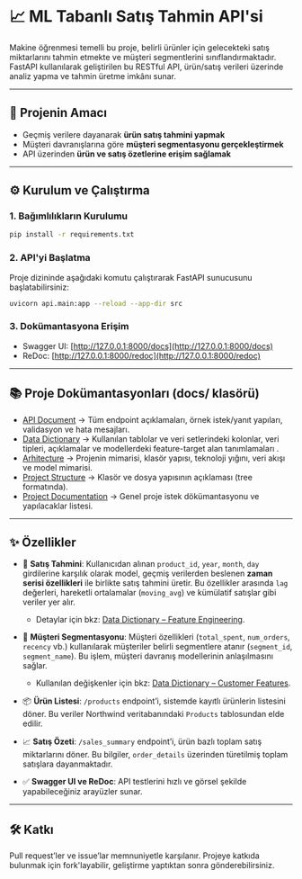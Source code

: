 
# 📈 ML Tabanlı Satış Tahmin API'si

Makine öğrenmesi temelli bu proje, belirli ürünler için gelecekteki satış miktarlarını tahmin etmekte ve müşteri segmentlerini sınıflandırmaktadır. FastAPI kullanılarak geliştirilen bu RESTful API, ürün/satış verileri üzerinde analiz yapma ve tahmin üretme imkânı sunar.

---

## 🎯 Projenin Amacı

- Geçmiş verilere dayanarak **ürün satış tahmini yapmak**
- Müşteri davranışlarına göre **müşteri segmentasyonu gerçekleştirmek**
- API üzerinden **ürün ve satış özetlerine erişim sağlamak**

---

## ⚙️ Kurulum ve Çalıştırma

### 1. Bağımlılıkların Kurulumu

```bash
pip install -r requirements.txt
```

### 2. API'yi Başlatma

Proje dizininde aşağıdaki komutu çalıştırarak FastAPI sunucusunu başlatabilirsiniz:

```bash
uvicorn api.main:app --reload --app-dir src
```

### 3. Dokümantasyona Erişim

- Swagger UI: [http://127.0.0.1:8000/docs](http://127.0.0.1:8000/docs)
- ReDoc: [http://127.0.0.1:8000/redoc](http://127.0.0.1:8000/redoc)

---

## 📚 Proje Dokümantasyonları (docs/ klasörü)

- [API Document](https://github.com/BernaUzunoglu/Sales_Prediction_Project/blob/main/docs/API.DOCS.md) → Tüm endpoint açıklamaları, örnek istek/yanıt yapıları, validasyon ve hata mesajları.
- [Data Dictionary](https://github.com/BernaUzunoglu/Sales_Prediction_Project/blob/main/docs/DATA_DICTIONARY.md) → Kullanılan tablolar ve  veri setlerindeki kolonlar, veri tipleri, açıklamalar ve modellerdeki feature-target alan tanımlamaları .
- [Arhitecture](https://github.com/BernaUzunoglu/Sales_Prediction_Project/blob/main/docs/ARCHITECTURE.md) → Projenin mimarisi, klasör yapısı, teknoloji yığını, veri akışı ve model mimarisi.
- [Project Structure](https://github.com/BernaUzunoglu/Sales_Prediction_Project/blob/main/docs/PROJECT_STRUCTURE.md) → Klasör ve dosya yapısının açıklaması (tree formatında).
- [Project Documentation](https://github.com/BernaUzunoglu/Sales_Prediction_Project/blob/main/docs/PROJECT_DOCUMENTATION.md) → Genel proje istek dökümantasyonu ve yapılacaklar listesi.

---

## ✨ Özellikler

- 🔮 **Satış Tahmini**: Kullanıcıdan alınan `product_id`, `year`, `month`, `day` girdilerine karşılık olarak model, geçmiş verilerden beslenen **zaman serisi özellikleri** ile birlikte satış tahmini üretir. Bu özellikler arasında `lag` değerleri, hareketli ortalamalar (`moving_avg`) ve kümülatif satışlar gibi veriler yer alır. 
    * Detaylar için bkz: [Data Dictionary – Feature Engineering](https://github.com/BernaUzunoglu/Sales_Prediction_Project/blob/main/docs/DATA_DICTIONARY.md#-sales_forecasting_datacsv).

- 👥 **Müşteri Segmentasyonu**: Müşteri özellikleri (`total_spent`, `num_orders`, `recency` vb.) kullanılarak müşteriler belirli segmentlere atanır (`segment_id`, `segment_name`). Bu işlem, müşteri davranış modellerinin anlaşılmasını sağlar. 
    * Kullanılan değişkenler için bkz: [Data Dictionary – Customer Features](https://github.com/BernaUzunoglu/Sales_Prediction_Project/blob/main/docs/DATA_DICTIONARY.md#-customer_featurescsv).

- 📦 **Ürün Listesi**: `/products` endpoint’i, sistemde kayıtlı ürünlerin listesini döner. Bu veriler Northwind veritabanındaki `Products` tablosundan elde edilir.

- 📈 **Satış Özeti**: `/sales_summary` endpoint’i, ürün bazlı toplam satış miktarlarını döner. Bu bilgiler, `order_details` üzerinden türetilmiş toplam satışlara dayanmaktadır.

- ✅ **Swagger UI ve ReDoc**: API testlerini hızlı ve görsel şekilde yapabileceğiniz arayüzler sunar.

---

## 🛠️ Katkı

Pull request’ler ve issue’lar memnuniyetle karşılanır. Projeye katkıda bulunmak için fork'layabilir, geliştirme yaptıktan sonra gönderebilirsiniz.
